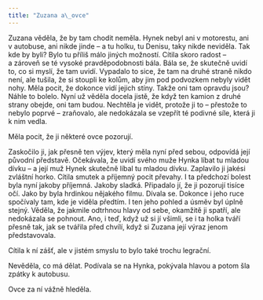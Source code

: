 ```yaml
---
title: "Zuzana a\_ovce"
---
```


Zuzana věděla, že by tam chodit neměla. Hynek nebyl ani v motorestu, ani v autobuse, ani nikde jinde – a tu holku, tu Denisu, taky nikde neviděla. Tak kde by byli? Bylo tu příliš málo jiných možností. Cítila skoro radost – a zároveň se té vysoké pravděpodobnosti bála. Bála se, že skutečně uvidí to, co si myslí, že tam uvidí. Vypadalo to sice, že tam na druhé straně nikdo není, ale tušila, že si stoupli ke kolům, aby jim pod podvozkem nebyly vidět nohy. Měla pocit, že dokonce vidí jejich stíny. Takže oni tam opravdu jsou? Náhle to bolelo. Nyní už věděla docela jistě, že když ten kamion z druhé strany obejde, oni tam budou. Nechtěla je vidět, protože ji to – přestože to nebylo poprvé – zraňovalo, ale nedokázala se vzepřít té podivné síle, která ji k nim vedla.

Měla pocit, že ji některé ovce pozorují.

Zaskočilo ji, jak přesně ten výjev, který měla nyní před sebou, odpovídá její původní představě. Očekávala, že uvidí svého muže Hynka líbat tu mladou dívku – a její muž Hynek skutečně líbal tu mladou dívku. Zaplavilo ji jakési zvláštní horko. Cítila smutek a příjemný pocit převahy. I ta předchozí bolest byla nyní jakoby příjemná. Jakoby sladká. Připadalo jí, že ji pozorují tisíce očí. Jako by byla hrdinkou nějakého filmu. Dívala se. Dokonce i jeho ruce spočívaly tam, kde je viděla předtím. I ten jeho pohled a úsměv byl úplně stejný. Věděla, že jakmile odtrhnou hlavy od sebe, okamžitě ji spatří, ale nedokázala se pohnout. Ano, i teď, když už si jí všimli, se i ta holka tváří přesně tak, jak se tvářila před chvílí, když si Zuzana její výraz jenom představovala.

Cítila k ní zášť, ale v jistém smyslu to bylo také trochu legrační.

Nevěděla, co má dělat. Podívala se na Hynka, pokývala hlavou a potom šla zpátky k autobusu.

Ovce za ní vážně hleděla.
